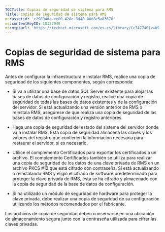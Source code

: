 ```yaml
---
TOCTitle: Copias de seguridad de sistema para RMS
Title: Copias de seguridad de sistema para RMS
ms:assetid: 'c29894da-ee00-428c-8d48-80d8e5a83678'
ms:contentKeyID: 18127940
ms:mtpsurl: 'https://technet.microsoft.com/es-es/library/Cc747746(v=WS.10)'
---
```


Copias de seguridad de sistema para RMS
=======================================

Antes de configurar la infraestructura e instalar RMS, realice una copia de seguridad de los siguientes componentes, según corresponda:

-   Si va a utilizar una base de datos SQL Server existente para alojar las bases de datos de configuración y registro, realice una copia de seguridad de todas las bases de datos existentes y de la configuración del servidor. Si está actualizando una versión anterior de RMS o reinstala RMS, asegúrese de que realiza una copia de seguridad de las bases de datos de configuración y registro anteriores.

-   Haga una copia de seguridad del estado del sistema del servidor donde va a instalar RMS. Esta copia de seguridad almacena las claves y los valores del registro que contienen la información necesaria para restaurar el servidor, si es necesario.

-   Utilice el complemento Certificados para exportar los certificados a un archivo. El complemento Certificados también se utiliza para realizar una copia de seguridad de los datos de una clave privada de RMS en un archivo PKCS \#12 que está cifrado con contraseña. Si está actualizando o reinstalando RMS y eligió el cifrado de software predeterminado para proteger la clave privada de RMS, ésta se ha cifrado y almacenado con la copia de seguridad de la base de datos de configuración.

-   Si ha utilizado un módulo de seguridad de hardware para proteger la clave privada, debe realizar una copia de seguridad de su configuración utilizando los métodos recomendados por el fabricante.

Los archivos de copia de seguridad deben conservarse en una ubicación de almacenamiento segura junto con la contraseña utilizada para cifrar las claves privadas.